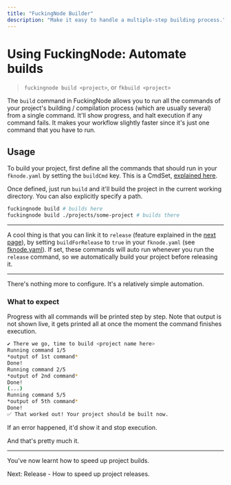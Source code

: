 ```yaml
---
title: "FuckingNode Builder"
description: "Make it easy to handle a multiple-step building process."
---
```


# Using FuckingNode: Automate builds

> `fuckingnode build <project>`, or `fkbuild <project>`

The `build` command in FuckingNode allows you to run all the commands of your project's building / compilation process (which are usually several) from a single command. It'll show progress, and halt execution if any command fails. It makes your workflow slightly faster since it's just one command that you have to run.

## Usage

To build your project, first define all the commands that should run in your `fknode.yaml` by setting the `buildCmd` key. This is a CmdSet, [explained here](fknode-yaml.md#cmdsets).

Once defined, just run `build` and it'll build the project in the current working directory. You can also explicitly specify a path.

```bash
fuckingnode build # builds here
fuckingnode build ./projects/some-project # builds there
```

---

A cool thing is that you can link it to `release` (feature explained in the [next page](./release.md)), by setting `buildForRelease` to `true` in your `fknode.yaml` (see [fknode.yaml](./fknode-yaml.md#buildforrelease)). If set, these commands will auto run whenever you run the `release` command, so we automatically build your project before releasing it.

---

There's nothing more to configure. It's a relatively simple automation.

### What to expect

Progress with all commands will be printed step by step. Note that output is not shown live, it gets printed all at once the moment the command finishes execution.

```bash
✔ There we go, time to build <project name here>
Running command 1/5
*output of 1st command*
Done!
Running command 2/5
*output of 2nd command*
Done!
(...)
Running command 5/5
*output of 5th command*
Done!
✅ That worked out! Your project should be built now.
```

If an error happened, it'd show it and stop execution.

And that's pretty much it.

---

You've now learnt how to speed up project builds.

Next: Release - How to speed up project releases.
